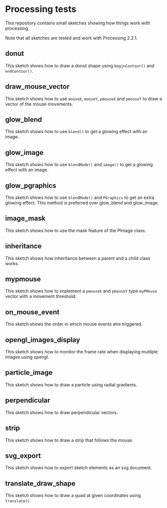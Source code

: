 # Processing tests

This repository contains small sketches showing how things work with processing.

Note that all sketches are tested and work with Processing 2.2.1.

## donut

This sketch shows how to draw a donut shape using `beginContour()` and `endContour()`.

## draw_mouse_vector

This sketch shows how to use `mouseX`, `mouseY`, `pmouseX` and `pmouseY` to draw a vector of the mouse movements.

## glow_blend

This sketch shows how to use `blend()` to get a glowing effect with an image.

## glow_image

This sketch shows how to use `blendMode()` and `image()` to get a glowing effect with an image.

## glow_pgraphics

This sketch shows how to use `blendMode()` and `PGraphics` to get an extra glowing effect.
This method is preferred over glow_blend and glow_image.

## image_mask

This sketch shows how to use the mask feature of the PImage class.

## inheritance

This sketch shows how inheritance between a parent and a child class works.

## mypmouse

This sketch shows how to implement a `pmouseX` and `pmouseY` type `myPMouse` vector with a movement threshold.

## on_mouse_event

This sketch shows the order in which mouse events atre triggered.

## opengl_images_display

This sketch shows how to monitor the frame rate when displaying mutilple images using opengl.

## particle_image

This sketch shows how to draw a particle using radial gradients.

## perpendicular

This sketch shows how to draw perpendicular vectors.

## strip

This sketch shows how to draw a strip that follows the mouse.

## svg_export

This sketch shows how to export sketch elements as an svg document.

## translate_draw_shape

This sketch shows how to draw a quad at given coordinates using `translate()`.

